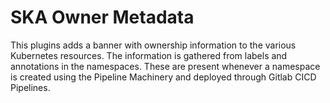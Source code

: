 # SKA Owner Metadata

This plugins adds a banner with ownership information to the various Kubernetes resources. The information is gathered from labels and annotations in the namespaces. These are present whenever a namespace is created using the Pipeline Machinery and deployed through Gitlab CICD Pipelines.